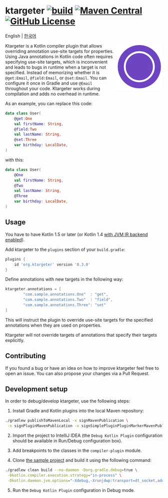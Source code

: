 # ktargeter [![build](https://github.com/ktargeter/ktargeter/workflows/build/badge.svg)](https://github.com/ktargeter/ktargeter/actions?query=workflow%3Abuild) [![Maven Central](https://maven-badges.herokuapp.com/maven-central/org.ktargeter/gradle-plugin/badge.svg)](https://search.maven.org/artifact/org.ktargeter/gradle-plugin) [![GitHub License](https://img.shields.io/badge/license-Apache%20License%202.0-blue.svg?style=flat)](https://www.apache.org/licenses/LICENSE-2.0)
English | <a href="/docs/README_kr.md#ktargeter---">한국어</a>

<img src="./logo.svg" align="right" width="150px" alt="ktargeter logo">

Ktargeter is a Kotlin compiler plugin that allows overriding annotation use-site
targets for properties. Using Java annotations in Kotlin code often requires
specifying use-site targets, which is inconvenient and leads to bugs in runtime when
a target is not specified. Instead of memorizing whether it is `@get:Email`,
`@field:Email`, or `@set:Email`. You can configure it once in Gradle and use `@Email`
throughout your code. Ktargeter works during compilation and adds no overhead
in runtime.

As an example, you can replace this code:
```kotlin
data class User(
    @get:One
    val firstName: String,
    @field:Two
    val lastName: String,
    @set:Three
    var birthday: LocalDate,     
)
```
with this:

```kotlin
data class User(
    @One
    val firstName: String,
    @Two
    val lastName: String,
    @Three
    var birthday: LocalDate,     
)
```

## Usage
You have to have Kotlin 1.5 or later (or Kotlin 1.4 
[with JVM IR backend enabled](https://kotlinlang.org/docs/whatsnew1430.html#jvm-ir-compiler-backend-reaches-beta)).

Add ktargeter to the `plugins` section of your `build.gradle`:
```gradle
plugins {
    id 'org.ktargeter' version '0.3.0'
}
```

Define annotations with new targets in the following way:
```gradle
ktargeter.annotations = [
        "com.sample.annotations.One"  : "get",
        "com.sample.annotations.Two"  : "field",
        "com.sample.annotations.Three": "set"
]
```

This will instruct the plugin to override use-site targets for the
specified annotations when they are used on properties.

Ktargeter will not override targets of annotations that specify
their targets explicitly.

## Contributing

If you found a bug or have an idea on how to improve ktargeter feel
free to open an issue. You can also propose your changes via
a Pull Request.

## Development setup

In order to debug/develop ktargeter, use the following steps:

1. Install Gradle and Kotlin plugins into the local Maven repository:
```sh
./gradlew publishToMavenLocal -x signMavenPublication \
 -x signPluginMavenPublication -x signSimplePluginPluginMarkerMavenPublication
```

2. Import the project to IntelliJ IDEA (the `Debug Kotlin Plugin` configuration
should be available in Run/Debug configuration box).

3. Add breakpoints to the classes in the `compiler-plugin` module.

4. Clone [the sample project](https://github.com/ktargeter/ktargeter-sample)
and build it using the following command:
```sh
./gradlew clean build --no-daemon -Dorg.gradle.debug=true \
 -Dkotlin.compiler.execution.strategy="in-process" \
 -Dkotlin.daemon.jvm.options="-Xdebug,-Xrunjdwp:transport=dt_socket,address=5005,server=y,suspend=n"
```
5. Run the `Debug Kotlin Plugin` configuration in Debug mode.
